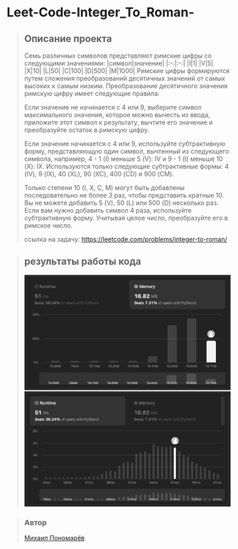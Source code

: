 # Leet-Code-Integer_To_Roman-
>## Описание проекта
>Семь различных символов представляют римские цифры со следующими значениями:
>|символ|значение|
>|:-:|:-:|
>|I|1|
>|V|5|
>|X|10|
>|L|50|
>|C|100|
>|D|500|
>|M|1000|
>Римские цифры формируются путем сложения преобразований десятичных значений от самых высоких к самым низким. Преобразование десятичного значения римскую цифру имеет следующие правила:
>
>Если значение не начинается с 4 или 9, выберите символ максимального значения, которое можно вычесть из ввода, приложите этот символ к результату, вычтите его значение и преобразуйте остаток в римскую цифру.
>
>Если значение начинается с 4 или 9, используйте субтрактивную форму, представляющую один символ, вычтенный из следующего символа, например, 4 - 1 (I) меньше 5 (V): IV и 9 - 1 (I) меньше 10 (X): IX. Используются только следующие субтрактивные формы: 4 (IV), 9 (IX), 40 (XL), 90 (XC), 400 (CD) и 900 (CM).
>
>Только степени 10 (I, X, C, M) могут быть добавлены последовательно не более 3 раз, чтобы представить кратные 10. Вы не можете добавить 5 (V), 50 (L) или 500 (D) несколько раз. Если вам нужно добавить символ 4 раза, используйте субтрактивную форму.
>Учитывая целое число, преобразуйте его в римское число.
>
>ссылка на задачу: <https://leetcode.com/problems/integer-to-roman/>

>## результаты работы кода
>![потребление памяти](img/memory.png "потребление памяти")
>![время выполнения](img/runtime.png "время выполнения")


>### Автор
>[Михаил Пономарёв](https://github.com/bizarrol423)
